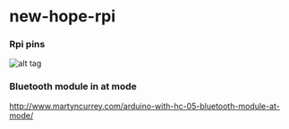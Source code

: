 # new-hope-rpi

### Rpi pins

![alt tag](http://www.electronics-lab.com/wp-content/uploads/2014/07/GPIO.png)

### Bluetooth module in at mode
http://www.martyncurrey.com/arduino-with-hc-05-bluetooth-module-at-mode/